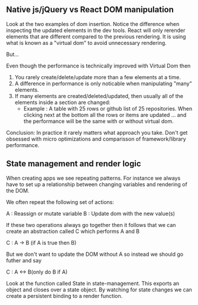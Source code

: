 ## Native js/jQuery vs React DOM manipulation

Look at the two examples of dom insertion. Notice the difference when inspecting the updated elements in the dev tools. React will only rerender elements that are different compared to the previous rendering.
It is using what is known as a "virtual dom" to avoid unnecessary rendering.

But...

Even though the performance is technically improved with Virtual Dom then

1. You rarely create/delete/update more than a few elements at a time.
2. A difference in performance is only noticable when manipulating "many" elements.
3. If many elements are created/deleted/updated, then usually all of the elements inside a section are changed:
    * Example : A table with 25 rows or github list of 25 repositories. When clicking next at the bottom all the rows or items are updated ... and the performance will be the same with or without virtual dom.

Conclusion:
In practice it rarely matters what approach you take. Don't get obsessed with micro optimizations and comparisson of framework/library performance.

## State management and render logic

When creating apps we see repeating patterns. For instance we always have to set up a relationship between changing variables and rendering of the DOM.

We often repeat the following set of actions:

A : Reassign or mutate variable
B : Update dom with the new value(s)

If these two operations always go together then it follows that we can create an abstraction called C which performs A and B

C : A -> B (if A is true then B)

But we don't want to update the DOM without A so instead we should go futher and say

C : A <-> B(only do B if A)

Look at the function called State in state-management. This exports an object and closes over a state object. By watching for state changes we can create a persistent binding to a render function.